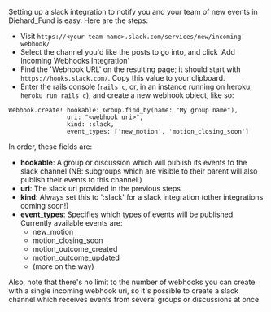 Setting up a slack integration to notify you and your team of new events in Diehard_Fund is easy. Here are the steps:

- Visit `https://<your-team-name>.slack.com/services/new/incoming-webhook/`
- Select the channel you'd like the posts to go into, and click 'Add Incoming Webhooks Integration'
- Find the 'Webhook URL' on the resulting page; it should start with `https://hooks.slack.com/`. Copy this value to your clipboard.
- Enter the rails console (`rails c`, or, in an instance running on heroku, `heroku run rails c`), and create a new webhook object, like so:
```
Webhook.create! hookable: Group.find_by(name: "My group name"), 
                uri: "<webhook uri>", 
                kind: :slack, 
                event_types: ['new_motion', 'motion_closing_soon']
```

In order, these fields are:
- __hookable__: A group or discussion which will publish its events to the slack channel (NB: subgroups which are visible to their parent will also publish their events to this channel.)
- __uri__: The slack uri provided in the previous steps
- __kind__: Always set this to ':slack' for a slack integration (other integrations coming soon!)
- __event_types__: Specifies which types of events will be published. Currently available events are:
  - new_motion
  - motion_closing_soon
  - motion_outcome_created
  - motion_outcome_updated
  - (more on the way)

Also, note that there's no limit to the number of webhooks you can create with a single incoming webhook uri, so it's possible to create a slack channel which receives events from several groups or discussions at once.
